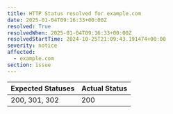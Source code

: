 ```yaml
---
title: HTTP Status resolved for example.com
date: 2025-01-04T09:16:33+00:00Z
resolved: True
resolvedWhen: 2025-01-04T09:16:33+00:00Z
resolvedStartTime: 2024-10-25T21:09:43.191474+00:00
severity: notice
affected:
  - example.com
section: issue
---
```


| Expected Statuses | Actual Status  |
|-------------------|----------------|
| 200, 301, 302 | 200 |
